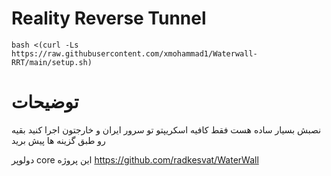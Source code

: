 # Reality Reverse Tunnel

```
bash <(curl -Ls https://raw.githubusercontent.com/xmohammad1/Waterwall-RRT/main/setup.sh)
```

# توضیحات

نصبش بسیار ساده هست فقط کافیه اسکریپتو تو سرور ایران و خارجتون اجرا کنید بقیه رو طبق گزینه ها پیش برید





دولوپر core این پروژه https://github.com/radkesvat/WaterWall
